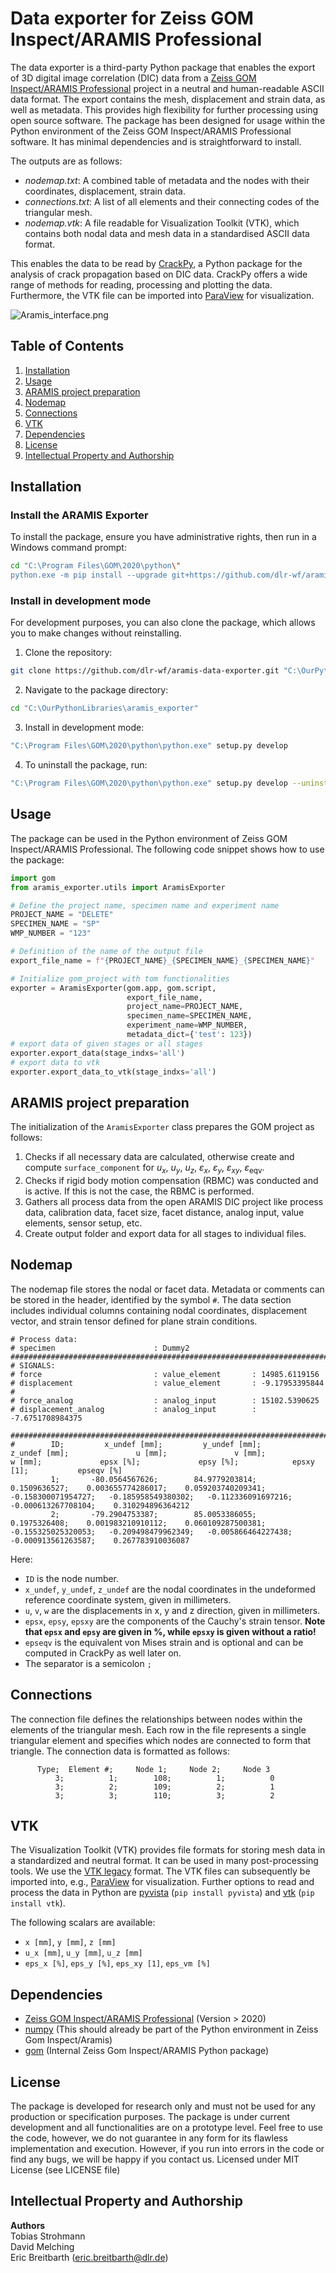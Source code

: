 # Data exporter for Zeiss GOM Inspect/ARAMIS Professional

The data exporter is a third-party Python package that enables the export of 3D digital image correlation
(DIC) data from a [Zeiss GOM Inspect/ARAMIS Professional](https://www.gom.com/en/products/3d-testing/aramis-3d-camera)
project in a neutral and human-readable ASCII data format. The export contains the mesh, displacement and
strain data, as well as metadata. This provides high flexibility for further processing using open source software.
The package has been designed for usage within the Python environment of the Zeiss GOM Inspect/ARAMIS Professional 
software. It has minimal dependencies and is straightforward to install.

The outputs are as follows:

- *nodemap.txt*: A combined table of metadata and the nodes with their coordinates, displacement, strain data.
- *connections.txt*: A list of all elements and their connecting codes of the triangular mesh.
- *nodemap.vtk*: A file readable for Visualization Toolkit (VTK), which contains both nodal data and mesh data in a standardised ASCII data format.

This enables the data to be read by [CrackPy](https://github.com/dlr-wf/crackpy), a Python package for the analysis of
crack propagation based on DIC data. CrackPy offers a wide range of methods for reading,
processing and plotting the data. Furthermore, the VTK file can be imported into [ParaView](https://www.paraview.org/)
for visualization.

![Aramis_interface.png](./example_images/Aramis_interface.png)

## Table of Contents

1. [Installation](#installation)
2. [Usage](#usage)
3. [ARAMIS project preparation](#aramis-project-preparation)
4. [Nodemap](#nodemap)
5. [Connections](#connections)
6. [VTK](#vtk)
7. [Dependencies](#dependencies)
8. [License](#license)
9. [Intellectual Property and Authorship](#intellectual-property-and-authorship)

## Installation

### Install the ARAMIS Exporter

To install the package, ensure you have administrative rights, then run in a Windows command prompt:

```bash
cd "C:\Program Files\GOM\2020\python\"
python.exe -m pip install --upgrade git+https://github.com/dlr-wf/aramis-data-exporter.git
```

### Install in development mode

For development purposes, you can also clone the package, which allows you to make changes without reinstalling.

1. Clone the repository:

```bash
git clone https://github.com/dlr-wf/aramis-data-exporter.git "C:\OurPythonLibraries"
```

2. Navigate to the package directory:

```bash
cd "C:\OurPythonLibraries\aramis_exporter"
```

3. Install in development mode:

```bash
"C:\Program Files\GOM\2020\python\python.exe" setup.py develop
```

4. To uninstall the package, run:

```bash
"C:\Program Files\GOM\2020\python\python.exe" setup.py develop --uninstall
```


## Usage

The package can be used in the Python environment of Zeiss GOM Inspect/ARAMIS Professional. The following code snippet
shows how to use the package:

```python
import gom
from aramis_exporter.utils import AramisExporter

# Define the project name, specimen name and experiment name
PROJECT_NAME = "DELETE"
SPECIMEN_NAME = "SP"
WMP_NUMBER = "123"

# Definition of the name of the output file
export_file_name = f"{PROJECT_NAME}_{SPECIMEN_NAME}_{SPECIMEN_NAME}"

# Initialize gom_project with tom functionalities
exporter = AramisExporter(gom.app, gom.script,
                          export_file_name,
                          project_name=PROJECT_NAME,
                          specimen_name=SPECIMEN_NAME,
                          experiment_name=WMP_NUMBER,
                          metadata_dict={'test': 123})
# export data of given stages or all stages
exporter.export_data(stage_indxs='all')
# export data to vtk
exporter.export_data_to_vtk(stage_indxs='all')
```

## ARAMIS project preparation

The initialization of the `AramisExporter` class prepares the GOM project as follows:

1. Checks if all necessary data are calculated, otherwise create and compute `surface_component` for $u_{x}$,
   $u_{y}$, $u_{z}$, $\varepsilon_{x}$, $\varepsilon_{y}$, 
   $\varepsilon_{xy}$, $\varepsilon_{\mathrm{eqv}}$.
2. Checks if rigid body motion compensation (RBMC) was conducted and is active. If this is not the case, the RBMC is
   performed.
3. Gathers all process data from the open ARAMIS DIC project like process data, calibration data, facet size,
   facet distance, analog input, value elements, sensor setup, etc.
4. Create output folder and export data for all stages to individual files.

## Nodemap

The nodemap file stores the nodal or facet data. Metadata or comments can be stored in the header, identified by the
symbol `#`. The data section includes individual columns containing nodal coordinates, displacement vector, and strain
tensor defined for plane strain conditions.

```plaintext
# Process data:
# specimen                      : Dummy2
####################################################################################################
# SIGNALS:
# force                         : value_element       : 14985.6119156
# displacement                  : value_element       : -9.17953395844
#
# force_analog                  : analog_input        : 15102.5390625
# displacement_analog           : analog_input        : -7.6751708984375

####################################################################################################
#        ID;         x_undef [mm];         y_undef [mm];         z_undef [mm];               u [mm];               v [mm];               w [mm];             epsx [%];             epsy [%];            epsxy [1];           epseqv [%]
         1;       -80.0564567626;        84.9779203814;         0.1509636527;    0.003655774286017;    0.059203740209341;   -0.158300071954727;   -0.185958549380302;   -0.112336091697216;   -0.000613267708104;    0.310294896364212
         2;       -79.2904753387;        85.0053386055;         0.1975326408;    0.001983210910112;    0.060109287500381;   -0.155325025320053;   -0.209498479962349;   -0.005866464227438;   -0.000913561263587;    0.267783910036087
```

Here:

- `ID` is the node number.
- `x_undef`, `y_undef`, `z_undef` are the nodal coordinates in the undeformed reference coordinate system, given in
  millimeters.
- `u`, `v`, `w` are the displacements in x, y and z direction, given in millimeters.
- `epsx`, `epsy`, `epsxy` are the components of the Cauchy's strain tensor. **Note that `epsx` and `epsy` are given in %, while `epsxy` is given without a ratio!**
- `epseqv` is the equivalent von Mises strain and is optional and can be computed in CrackPy as well later on.
- The separator is a semicolon `;`

## Connections

The connection file defines the relationships between nodes within the elements of the triangular mesh. 
Each row in the file represents a single triangular element and specifies which nodes are connected to form that 
triangle. The connection data is formatted as follows:


```plaintext
      Type;  Element #;     Node 1;     Node 2;     Node 3
          3;          1;        108;          1;          0
          3;          2;        109;          2;          1
          3;          3;        110;          3;          2
```

## VTK

The Visualization Toolkit (VTK) provides file formats for storing mesh data in a standardized and neutral format. 
It can be used in many post-processing tools. We use
the [VTK legacy](https://docs.vtk.org/en/latest/design_documents/VTKFileFormats.html#simple-legacy-formats)
format. The VTK files can subsequently be imported into, e.g., [ParaView](https://www.paraview.org/) for visualization. Further options to
read and process the data in Python are [pyvista](https://docs.pyvista.org/) (`pip install pyvista`)
and [vtk](https://vtk.org/) (`pip install vtk`).

The following scalars are available:

- `x [mm]`, `y [mm]`, `z [mm]`
- `u_x [mm]`, `u_y [mm]`, `u_z [mm]`
- `eps_x [%]`, `eps_y [%]`, `eps_xy [1]`, `eps_vm [%]`

## Dependencies

- [Zeiss GOM Inspect/ARAMIS Professional](https://www.gom.com/de-de/produkte/3d-testing/aramis-3d-camera) (Version > 2020)
- [numpy](https://numpy.org/) (This should already be part of the Python environment in Zeiss Gom Inspect/Aramis)
- [gom](https://www.gom.com/de-de/services/gom-training/gom-skripting) (Internal Zeiss Gom Inspect/ARAMIS Python
  package)

## License

The package is developed for research only and must not be used for any production or specification purposes.
The package is under current development and all functionalities are on a prototype level.
Feel free to use the code, however, we do not guarantee in any form for its flawless implementation and execution.
However, if you run into errors in the code or find any bugs, we will be happy if you contact us.
Licensed under MIT License (see LICENSE file)

## Intellectual Property and Authorship

**Authors**\
Tobias Strohmann\
David Melching\
Eric Breitbarth ([eric.breitbarth@dlr.de](mailto:eric.breitbarth@dlr.de))
